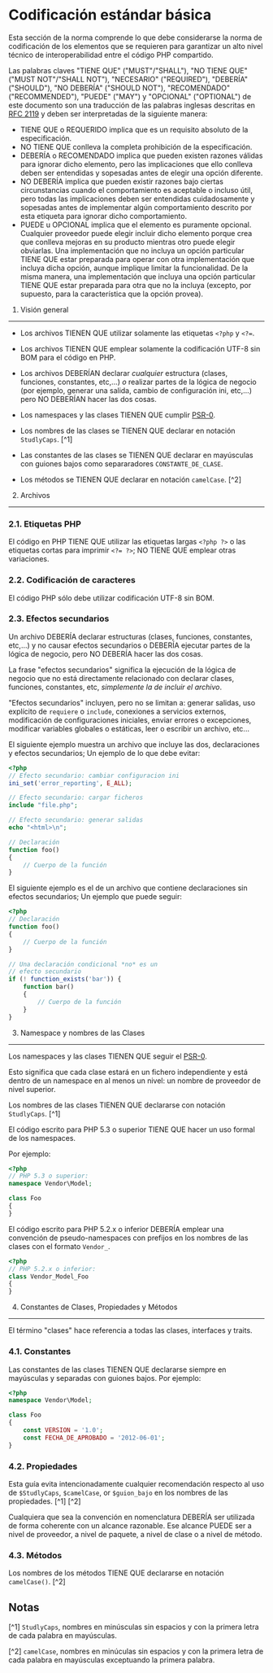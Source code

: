 Codificación estándar básica
=====================

Esta sección de la norma comprende lo que debe considerarse la norma de codificación de los elementos que se requieren para garantizar un alto nivel técnico de
interoperabilidad entre el código PHP compartido.

Las palabras claves "TIENE QUE" ("MUST"/"SHALL"), "NO TIENE QUE" ("MUST NOT"/"SHALL NOT"), "NECESARIO" ("REQUIRED"), "DEBERÍA" ("SHOULD"), "NO DEBERÍA" ("SHOULD NOT"), "RECOMENDADO" ("RECOMMENDED"), "PUEDE" ("MAY") y "OPCIONAL" ("OPTIONAL") de este documento son una traducción de las palabras inglesas descritas en [RFC 2119][] y deben ser interpretadas de la siguiente manera: 
- TIENE QUE o REQUERIDO implica que es un requisito absoluto de la especificación.
- NO TIENE QUE conlleva la completa prohibición de la especificación.
- DEBERÍA o RECOMENDADO implica que pueden existen razones válidas para ignorar dicho elemento, pero las implicaciones que ello conlleva deben ser entendidas y sopesadas antes de elegir una opción diferente.
- NO DEBERÍA implica que pueden existir razones bajo ciertas circunstancias cuando el comportamiento es aceptable o incluso útil, pero todas las implicaciones deben ser entendidas cuidadosamente y sopesadas antes de implementar algún comportamiento descrito por esta etiqueta para ignorar dicho comportamiento.
- PUEDE u OPCIONAL implica que el elemento es puramente opcional. Cualquier proveedor puede elegir incluir dicho elemento porque crea que conlleva mejoras en su producto mientras otro puede elegir obviarlas. Una implementación que no incluya un opción particular TIENE QUE estar preparada para operar con otra implementación que incluya dicha opción, aunque implique limitar la funcionalidad. De la misma manera, una implementación que incluya una opción particular TIENE QUE estar preparada para otra que no la incluya (excepto, por supuesto, para la característica que la opción provea).

[RFC 2119]: http://www.ietf.org/rfc/rfc2119.txt
[PSR-0]: https://github.com/php-fig/fig-standards/blob/master/accepted/PSR-0.md

1. Visión general
----------------------

- Los archivos TIENEN QUE utilizar solamente las etiquetas `<?php` y `<?=`.

- Los archivos TIENEN QUE emplear solamente la codificación UTF-8 sin BOM para el código en PHP.

- Los archivos DEBERÍAN declarar *cualquier* estructura (clases, funciones, constantes, etc,...) *o* realizar partes de la lógica de negocio (por ejemplo, generar una salida, cambio de configuración ini, etc,...) pero NO DEBERÍAN hacer las dos cosas.

- Los namespaces y las clases TIENEN QUE cumplir [PSR-0][].

- Los nombres de las clases se TIENEN QUE declarar en notación `StudlyCaps`. [^1]

- Las constantes de las clases se TIENEN QUE declarar en mayúsculas con guiones bajos como separaradores  `CONSTANTE_DE_CLASE`.

- Los métodos se TIENEN QUE declarar en notación `camelCase`. [^2]

2. Archivos
--------------

### 2.1. Etiquetas PHP

El código en PHP TIENE QUE utilizar las etiquetas largas `<?php ?>` o las etiquetas cortas para imprimir `<?= ?>`; NO TIENE QUE emplear otras variaciones.

### 2.2. Codificación de caracteres

El código PHP sólo debe utilizar codificación UTF-8 sin BOM.

### 2.3. Efectos secundarios

Un archivo DEBERÍA declarar estructuras (clases, funciones, constantes, etc,...) y no causar efectos secundarios o DEBERÍA ejecutar partes de la lógica de negocio, pero NO DEBERÍA hacer las dos cosas.

La frase "efectos secundarios" significa la ejecución de la lógica de negocio que no está directamente relacionado con
declarar clases, funciones, constantes, etc, *simplemente la de incluir el archivo*.

"Efectos secundarios" incluyen, pero no se limitan a: generar salidas, uso explícito de `requiere` o `include`, conexiones a servicios externos, modificación de configuraciones iniciales, enviar errores o excepciones, modificar variables globales o estáticas, leer o escribir un archivo, etc...

El siguiente ejemplo muestra un archivo que incluye las dos, declaraciones y efectos secundarios;
Un ejemplo de lo que debe evitar:

```php
<?php
// Efecto secundario: cambiar configuracion ini
ini_set('error_reporting', E_ALL);

// Efecto secundario: cargar ficheros
include "file.php";

// Efecto secundario: generar salidas
echo "<html>\n";

// Declaración
function foo()
{
    // Cuerpo de la función
}
```

El siguiente ejemplo es el de un archivo que contiene declaraciones sin efectos secundarios;
Un ejemplo que puede seguir:

```php
<?php
// Declaración
function foo()
{
    // Cuerpo de la función
}

// Una declaración condicional *no* es un
// efecto secundario
if (! function_exists('bar')) {
    function bar()
    {
        // Cuerpo de la función
    }
}
```

3. Namespace y nombres de las Clases
----------------------------------------------

Los namespaces y las clases TIENEN QUE seguir el [PSR-0][].

Esto significa que cada clase estará en un fichero independiente y está dentro de un namespace en al menos un nivel: un nombre de proveedor de nivel superior.

Los nombres de las clases TIENEN QUE declararse con notación `StudlyCaps`. [^1]

El código escrito para PHP 5.3 o superior TIENE QUE hacer un uso formal de los namespaces.

Por ejemplo:

```php
<?php
// PHP 5.3 o superior:
namespace Vendor\Model;

class Foo
{
}
```

El código escrito para PHP 5.2.x o inferior DEBERÍA emplear una convención de pseudo-namespaces con prefijos en los nombres de las clases con el formato `Vendor_`.

```php
<?php
// PHP 5.2.x o inferior:
class Vendor_Model_Foo
{
}
```

4. Constantes de Clases, Propiedades y Métodos
---------------------------------------------------------------

El término "clases" hace referencia a todas las clases, interfaces y traits.

### 4.1. Constantes

Las constantes de las clases TIENEN QUE declararse siempre en mayúsculas y separadas con guiones bajos.
Por ejemplo:

```php
<?php
namespace Vendor\Model;

class Foo
{
    const VERSION = '1.0';
    const FECHA_DE_APROBADO = '2012-06-01';
}
```

### 4.2. Propiedades

Esta guía evita intencionadamente cualquier recomendación respecto al uso de `$StudlyCaps`, `$camelCase`, or `$guion_bajo` en los nombres de las propiedades. [^1] [^2]

Cualquiera que sea la convención en nomenclatura DEBERÍA ser utilizada de forma coherente con un alcance razonable. Ese alcance PUEDE ser a nivel de proveedor, a nivel de paquete, a nivel de clase o a nivel de método.

### 4.3. Métodos

Los nombres de los métodos TIENE QUE declararse en notación `camelCase()`. [^2]

Notas
------

[^1] `StudlyCaps`, nombres en minúsculas sin espacios y con la primera letra de cada palabra en mayúsculas.

[^2] `camelCase`, nombres en minúculas sin espacios y con la primera letra de cada palabra en mayúsculas exceptuando la primera palabra.